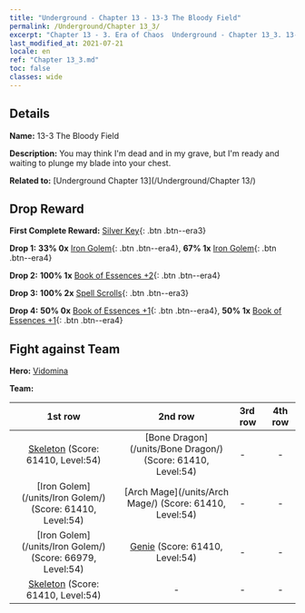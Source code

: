 ```yaml
---
title: "Underground - Chapter 13 - 13-3 The Bloody Field"
permalink: /Underground/Chapter 13_3/
excerpt: "Chapter 13 - 3. Era of Chaos  Underground - Chapter 13_3. 13-3 The Bloody Field"
last_modified_at: 2021-07-21
locale: en
ref: "Chapter 13_3.md"
toc: false
classes: wide
---
```


## Details

 **Name:** 13-3 The Bloody Field

 **Description:** You may think I'm dead and in my grave, but I'm ready and waiting to plunge my blade into your chest.

 **Related to:** [Underground Chapter 13](/Underground/Chapter 13/)

## Drop Reward

 **First Complete Reward:** [Silver Key](/Items/con_693/){: .btn .btn--era3}

 **Drop 1:** **33% 0x** [Iron Golem](/Items/unt_237/){: .btn .btn--era4}, **67% 1x** [Iron Golem](/Items/unt_237/){: .btn .btn--era4}

 **Drop 2:** **100% 1x** [Book of Essences +2](/Items/mat_53/){: .btn .btn--era4}

 **Drop 3:** **100% 2x** [Spell Scrolls](/Items/con_694/){: .btn .btn--era3}

 **Drop 4:** **50% 0x** [Book of Essences +1](/Items/mat_46/){: .btn .btn--era4}, **50% 1x** [Book of Essences +1](/Items/mat_46/){: .btn .btn--era4}


## Fight against Team
 **Hero:** [Vidomina](/heroes/Vidomina/)

 **Team:**


  | 1st row | 2nd row | 3rd row | 4th row |
  |:----:|:----:|:----|:----:|
  | [Skeleton](/units/Skeleton/) (Score: 61410, Level:54)  | [Bone Dragon](/units/Bone Dragon/) (Score: 61410, Level:54)  | - | - |
  | [Iron Golem](/units/Iron Golem/) (Score: 61410, Level:54)  | [Arch Mage](/units/Arch Mage/) (Score: 61410, Level:54)  | - | - |
  | [Iron Golem](/units/Iron Golem/) (Score: 66979, Level:54)  | [Genie](/units/Genie/) (Score: 61410, Level:54)  | - | - |
  | [Skeleton](/units/Skeleton/) (Score: 61410, Level:54)  | - | - | - |


